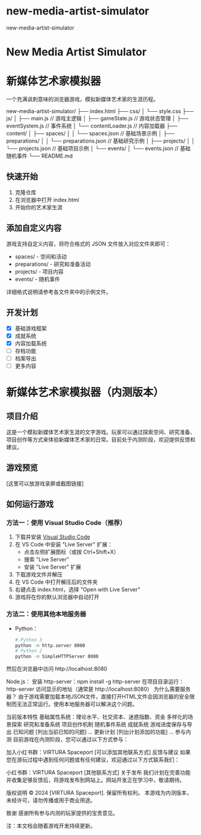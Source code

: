 # new-media-artist-simulator
new-media-artist-simulator
# New Media Artist Simulator
# 新媒体艺术家模拟器

一个充满讽刺意味的浏览器游戏，模拟新媒体艺术家的生涯历程。


new-media-artist-simulator/
├── index.html
├── css/
│   └── style.css
├── js/
│   ├── main.js         // 游戏主逻辑
│   ├── gameState.js    // 游戏状态管理
│   ├── eventSystem.js  // 事件系统
│   └── contentLoader.js // 内容加载器
├── content/
│   ├── spaces/
│   │   └── spaces.json     // 基础场景示例
│   ├── preparations/
│   │   └── preparations.json  // 基础研究示例
│   ├── projects/
│   │   └── projects.json     // 基础项目示例
│   └── events/
│       └── events.json      // 基础随机事件
└── README.md





## 快速开始

1. 克隆仓库
2. 在浏览器中打开 index.html
3. 开始你的艺术家生涯

## 添加自定义内容

游戏支持自定义内容，将符合格式的 JSON 文件放入对应文件夹即可：
- spaces/ - 空间和活动
- preparations/ - 研究和准备活动
- projects/ - 项目内容
- events/ - 随机事件

详细格式说明请参考各文件夹中的示例文件。

## 开发计划
- [x] 基础游戏框架
- [x] 成就系统
- [x] 内容加载系统
- [ ] 存档功能
- [ ] 档案导出
- [ ] 更多内容

# 新媒体艺术家模拟器（内测版本）

## 项目介绍
这是一个模拟新媒体艺术家生涯的文字游戏。玩家可以通过探索空间、研究准备、项目创作等方式来体验新媒体艺术家的日常。目前处于内测阶段，欢迎提供反馈和建议。

## 游戏预览
[这里可以放游戏录屏或截图链接]

## 如何运行游戏

### 方法一：使用 Visual Studio Code（推荐）
1. 下载并安装 [Visual Studio Code](https://code.visualstudio.com/)
2. 在 VS Code 中安装 "Live Server" 扩展：
   - 点击左侧扩展图标（或按 Ctrl+Shift+X）
   - 搜索 "Live Server"
   - 安装 "Live Server" 扩展
3. 下载游戏文件并解压
4. 在 VS Code 中打开解压后的文件夹
5. 右键点击 index.html，选择 "Open with Live Server"
6. 游戏将在你的默认浏览器中自动打开

### 方法二：使用其他本地服务器
- Python：
  ```bash
  # Python 3
  python -m http.server 8080
  # Python 2
  python -m SimpleHTTPServer 8080
然后在浏览器中访问 http://localhost:8080

Node.js：
安装 http-server：npm install -g http-server
在项目目录运行：http-server
访问显示的地址（通常是 http://localhost:8080）
为什么需要服务器？
由于游戏需要加载本地JSON文件，直接打开HTML文件会因浏览器的安全限制而无法正常运行。使用本地服务器可以解决这个问题。

当前版本特性
基础属性系统：理论水平、社交资本、迷惑指数、资金
多样化的场景探索
研究和准备系统
项目创作机制
随机事件系统
成就系统
游戏进度保存与导出
已知问题
[列出当前已知的问题]
...
更新计划
[列出计划添加的功能]
...
参与内测
目前游戏在内测阶段，您可以通过以下方式参与：

加入小红书群：VIRTURA Spaceport
[可以添加其他联系方式]
反馈与建议
如果您在游玩过程中遇到任何问题或有任何建议，欢迎通过以下方式联系我们：

小红书群：VIRTURA Spaceport
[其他联系方式]
关于发布
我们计划在完善功能并收集足够反馈后，将游戏发布到网站上。网站开发正在学习中，敬请期待。

版权说明
© 2024 [VIRTURA Spaceport]. 保留所有权利。
本游戏为内测版本，未经许可，请勿传播或用于商业用途。

致谢
感谢所有参与内测的玩家提供的宝贵意见。

注：本文档会随着游戏开发持续更新。
